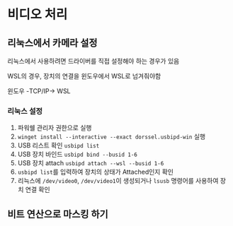 # 비디오 처리
## 리눅스에서 카메라 설정
리눅스에서 사용하려면 드라이버를 직접 설정해야 하는 경우가 있음

WSL의 경우, 장치의 연결을 윈도우에서 WSL로 넘겨줘야함

윈도우 -TCP/IP-> WSL

### 리눅스 설정
1. 파워쉘 관리자 권한으로 실행
2. <code>winget install --interactive --exact dorssel.usbipd-win</code> 실행
3. USB 리스트 확인 <code>usbipd list</code>
4. USB 장치 바인드 <code>usbipd bind --busid 1-6</code>
5. USB 장치 attach <code>usbipd attach --wsl --busid 1-6</code>
6. <code>usbipd list</code>를 입력하여 장치의 상태가 Attached인지 확인
7. 리늑스에 <code>/dev/video0</code>, <code>/dev/video1</code>이 생성되거나 <code>lsusb</code> 명령어를 사용하여 장치 연결 확인

## 비트 연산으로 마스킹 하기
